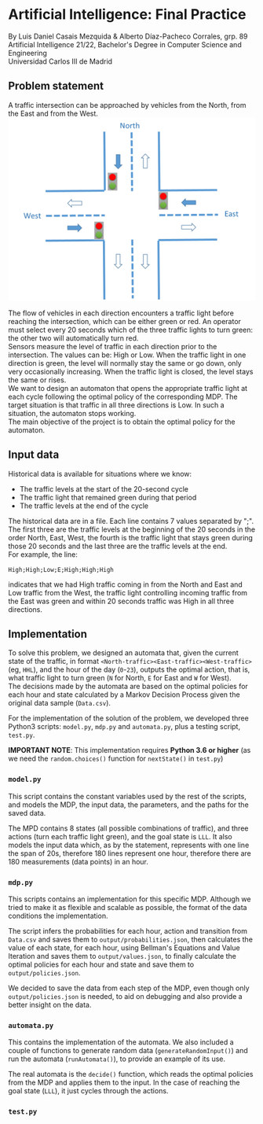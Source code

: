 # Artificial Intelligence: Final Practice
By Luis Daniel Casais Mezquida & Alberto Díaz-Pacheco Corrales, grp. 89  
Artificial Intelligence 21/22, Bachelor's Degree in Computer Science and Engineering  
Universidad Carlos III de Madrid

## Problem statement
A traffic intersection can be approached by vehicles from the North, from the East and from the West.
![Scheme](/img/scheme_1.png)

The flow of vehicles in each direction encounters a traffic light before reaching the intersection, which can be either green or red. An operator must select every 20 seconds which of the three traffic lights to turn green: the other two will automatically turn red.  
Sensors measure the level of traffic in each direction prior to the intersection. The values can be: High or Low. When the traffic light in one direction is green, the level will normally stay the same or go down, only very occasionally increasing. When the traffic light is closed, the level stays the same or rises.  
We want to design an automaton that opens the appropriate traffic light at each cycle following the optimal policy of the corresponding MDP. The target situation is that traffic in all three directions is Low. In such a situation, the automaton stops working.  
The main objective of the project is to obtain the optimal policy for the automaton.

## Input data
Historical data is available for situations where we know:
- The traffic levels at the start of the 20-second cycle
- The traffic light that remained green during that period
- The traffic levels at the end of the cycle

The historical data are in a file. Each line contains 7 values separated by ";". The first three are the traffic levels at the beginning of the 20 seconds in the order North, East, West, the fourth is the traffic light that stays green during those 20 seconds and the last three are the traffic levels at the end.  
For example, the line:
```
High;High;Low;E;High;High;High
```
indicates that we had High traffic coming in from the North and East and Low traffic from the West, the traffic light controlling incoming traffic from the East was green and within 20 seconds traffic was High in all three directions.

## Implementation
To solve this problem, we designed an automata that, given the current state of the traffic, in format `<North-traffic><East-traffic><West-traffic>` (eg, `HHL`), and the hour of the day (`0`-`23`), outputs the optimal action, that is, what traffic light to turn green (`N` for North, `E` for East and `W` for West).  
The decisions made by the automata are based on the optimal policies for each hour and state calculated by a Markov Decision Process given the original data sample (`Data.csv`).  
   
For the implementation of the solution of the problem, we developed three Python3 scripts: `model.py`, `mdp.py` and `automata.py`, plus a testing script, `test.py`.

**IMPORTANT NOTE**: This implementation requires **Python 3.6 or higher** (as we need the `random.choices()` function for `nextState()` in `test.py`)

### `model.py`
This script contains the constant variables used by the rest of the scripts, and models the MDP, the input data, the parameters, and the paths for the saved data.   
   
The MPD contains 8 states (all possible combinations of traffic), and three actions (turn each traffic light green), and the goal state is `LLL`. 
It also models the input data which, as by the statement, represents with one line the span of 20s, therefore 180 lines represent one hour, therefore there are 180 measurements (data points) in an hour.  

### `mdp.py`
This scripts contains an implementation for this specific MDP. Although we tried to make it as flexible and scalable as possible, the format of the data conditions the implementation.  
  
The script infers the probabilities for each hour, action and transition from `Data.csv` and saves them to `output/probabilities.json`, then calculates the value of each state, for each hour, using Bellman's Equations and Value Iteration and saves them to `output/values.json`, to finally calculate the optimal policies for each hour and state and save them to `output/policies.json`.  
  
We decided to save the data from each step of the MDP, even though only `output/policies.json` is needed, to aid on debugging and also provide a better insight on the data.

### `automata.py`
This contains the implementation of the automata. We also included a couple of functions to generate random data (`generateRandomInput()`) and run the automata (`runAutomata()`), to provide an example of its use.  
  
The real automata is the `decide()` function, which reads the optimal policies from the MDP and applies them to the input. In the case of reaching the goal state (`LLL`), it just cycles through the actions.

### `test.py`